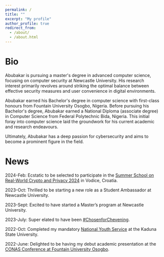 ```yaml
---
permalink: /
title: ""
excerpt: "My profile"
author_profile: true
redirect_from: 
  - /about/
  - /about.html
---
```

Bio
======
Abubakar is pursuing a master's degree in advanced computer science, focusing on computer security at Newcastle University. His research interest primarily revolves around striking the optimal balance between effective security measures and user convenience in digital environments.

Abubakar earned his Bachelor's degree in computer science with first-class honours from Fountain University Osogbo, Nigeria. Before pursuing his Bachelor's degree, Abubakar earned a National Diploma (associate degree) in Computer Science from Federal Polytechnic Bida, Nigeria. This initial foray into computer science laid the groundwork for his current academic and research endeavours.

Ultimately, Abubakar has a deep passion for cybersecurity and aims to become a prominent figure in the field.


News
======
2024-Feb:            Ecstatic to be selected to participate in the [Summer School on Real-World Crypto and Privacy 2024](https://summerschool-croatia.cs.ru.nl/2024/) in Vodice, Croatia.

2023-Oct:            Thrilled to be starting a new role as a Student Ambassador at Newcastle University.

2023-Sept:           Excited to have started a Master’s program at Newcastle University.

2023-July:           Super elated to have been [#ChosenforChevening](https://www.chevening.org/scholarships/).

2022-Oct:      Completed my mandatory [National Youth Service](https://www.nysc.gov.ng/aboutscheme.html) at the Kaduna State University.

2022-June:     Delighted to be having my debut academic presentation at the [CONAS Conference at Fountain University Osogbo](https://fuo.edu.ng/innovative-tools-in-science-and-technology-for-global-development/).

